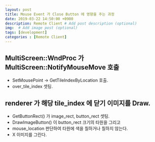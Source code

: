 ```yaml
---
layout: post
title: Mouse Event 가 Close Button 에 영향을 주는 과정 
date: 2019-03-22 14:50:00 +0900
description: Remote Client # Add post description (optional)
img:  # Add image post (optional)
tags: [development]
categories : [Remote Client]
---
```


## MultiScreen::WndProc 가 MultiScreen::NotifyMouseMove 호출
 - SetMousePoint -> GetTileIndexByLocation 호출.
 - over_tile_index 셋팅.

## renderer 가 해당 tile_index 에 닫기 이미지를 Draw.
 - GetButtonRect() 가 image_rect, button_rect 셋팅.
 - DrawImageButton() 이 button_rect 크기의 타원을 그리고
 - mouse_location 판단하여 타원에 색을 칠하거나 칠하지 않는다.
 - X 이미지를 그린다.
